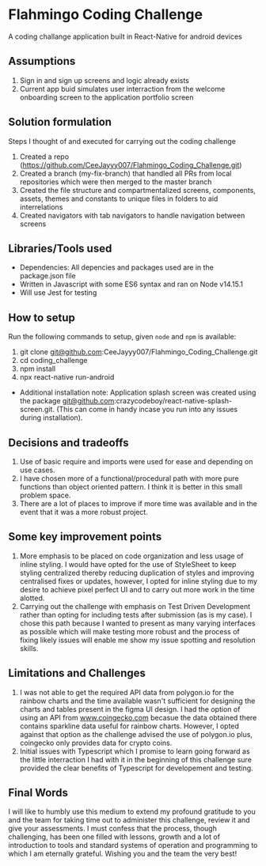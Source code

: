 # Flahmingo Coding Challenge

A coding challange application built in React-Native for android devices

## Assumptions

1. Sign in and sign up screens and logic already exists
1. Current app buid simulates user interraction from the welcome onboarding screen to the application portfolio screen

## Solution formulation

Steps I thought of and executed for carrying out the coding challenge

1. Created a repo (https://github.com/CeeJayyy007/Flahmingo_Coding_Challenge.git)
1. Created a branch (my-fix-branch) that handled all PRs from local repositories which were then merged to the master branch
1. Created the file structure and compartmentalized screens, components, assets, themes and constants to unique files in folders to aid interrelations
1. Created navigators with tab navigators to handle navigation between screens

## Libraries/Tools used

- Dependencies: All depencies and packages used are in the package.json file
- Written in Javascript with some ES6 syntax and ran on Node v14.15.1
- Will use Jest for testing

## How to setup

Run the following commands to setup, given `node` and `npm` is available:

1. git clone git@github.com:CeeJayyy007/Flahmingo_Coding_Challenge.git
1. cd coding_challenge
1. npm install
1. npx react-native run-android

- Additional installation note: Application splash screen was created using the package git@github.com:crazycodeboy/react-native-splash-screen.git. (This can come in handy incase you run into any issues during installation).

## Decisions and tradeoffs

1. Use of basic require and imports were used for ease and depending on use cases.
1. I have chosen more of a functional/procedural path with more pure functions than object oriented pattern. I think it is better in this small problem space.
1. There are a lot of places to improve if more time was available and in the event that it was a more robust project.

## Some key improvement points

1. More emphasis to be placed on code organization and less usage of inline styling. I would have opted for the use of StyleSheet to keep styling centralized thereby reducing duplication of styles and improving centralised fixes or updates, however, I opted for inline styling due to my desire to achieve pixel perfect UI and to carry out more work in the time alotted.
1. Carrying out the challenge with emphasis on Test Driven Development rather than opting for including tests after submission (as is my case). I chose this path because I wanted to present as many varying interfaces as possible which will make testing more robust and the process of fixing likely issues will enable me show my issue spotting and resolution skills.

## Limitations and Challenges

1. I was not able to get the required API data from polygon.io for the rainbow charts and the time available wasn't sufficient for designing the charts and tables present in the figma UI design. I had the option of using an API from www.coingecko.com becasue the data obtained there contains sparkline data useful for rainbow charts. However, I opted against that option as the challenge advised the use of polygon.io plus, coingecko only provides data for crypto coins.
1. Initial issues with Typescript which I promise to learn going forward as the little interraction I had with it in the beginning of this challenge sure provided the clear benefits of Typescript for developement and testing.

## Final Words

I will like to humbly use this medium to extend my profound gratitude to you and the team for taking time out to administer this challenge, review it and give your assessments. I must confess that the process, though challenging, has been one filled with lessons, growth and a lot of introduction to tools and standard systems of operation and programming to which I am eternally grateful. Wishing you and the team the very best!

